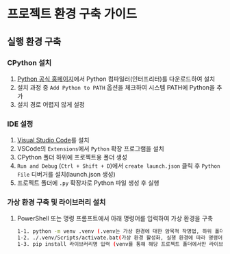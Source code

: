 # 프로젝트 환경 구축 가이드

## 실행 환경 구축

### CPython 설치
1. [Python 공식 홈페이지](https://www.python.org)에서 Python 컴파일러(인터프리터)를 다운로드하여 설치
2. 설치 과정 중 `Add Python to PATH` 옵션을 체크하여 시스템 PATH에 Python을 추가
3. 설치 경로 어렵지 않게 설정

### IDE 설정
1. [Visual Studio Code](https://code.visualstudio.com)를 설치
2. VSCode의 `Extensions`에서 `Python` 확장 프로그램을 설치
3. CPython 폴더 하위에 프로젝트용 폴더 생성
4. `Run and Debug` (`Ctrl + Shift + D`)에서 `create launch.json` 클릭 후 `Python File` 디버거를 설치(launch.json 생성)
5. 프로젝트 폴더에 `.py` 확장자로 Python 파일 생성 후 실행

### 가상 환경 구축 및 라이브러리 설치

1. PowerShell 또는 명령 프롬프트에서 아래 명령어를 입력하여 가상 환경을 구축
   ```bash
   1-1. python -m venv .venv (.venv는 가상 환경에 대한 암묵적 작명법, 하위 폴더 생성 후 가상 환경 구축)
   1-2. ./.venv/Scripts/activate.bat(가상 환경 활성화, 실행 환경에 따라 명령어가 다를 수 있다.)
   1-3. pip install 라이브러리명 입력 (venv를 통해 해당 프로젝트 폴더에서만 라이브러리가 설치되도록 설정)
